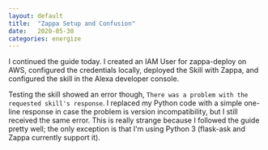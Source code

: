 ```yaml
---
layout: default
title:  "Zappa Setup and Confusion"
date:   2020-05-30
categories: energize
---
```


I continued the guide today. I created an IAM User for zappa-deploy on AWS,
configured the credentials locally, deployed the Skill with Zappa, and
configured the skill in the Alexa developer console.

Testing the skill showed an error though, `There was a problem with the
requested skill's response`. I replaced my Python code with a simple one-line
response in case the problem is version incompatibility, but I still received
the same error. This is really strange because I followed the guide pretty
well; the only exception is that I'm using Python 3 (flask-ask and Zappa
currently support it).

